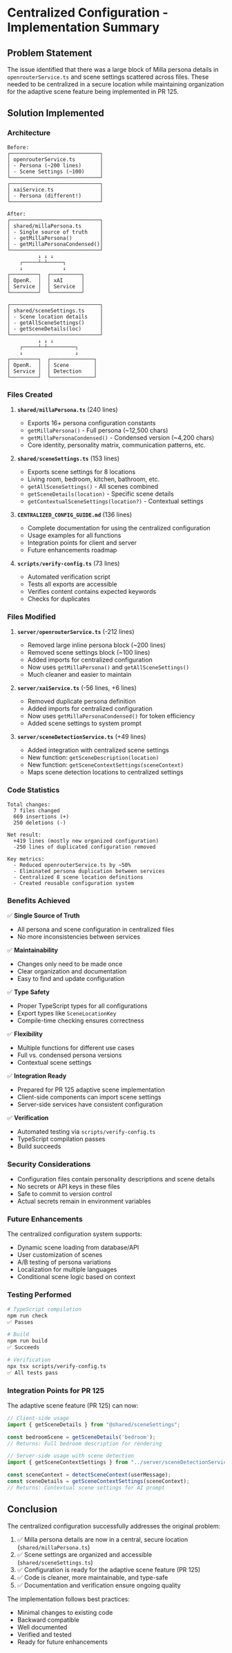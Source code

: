 # Centralized Configuration - Implementation Summary

## Problem Statement
The issue identified that there was a large block of Milla persona details in `openrouterService.ts` and scene settings scattered across files. These needed to be centralized in a secure location while maintaining organization for the adaptive scene feature being implemented in PR 125.

## Solution Implemented

### Architecture
```
Before:
┌─────────────────────────────┐
│ openrouterService.ts        │
│ - Persona (~200 lines)      │
│ - Scene Settings (~100)     │
└─────────────────────────────┘
┌─────────────────────────────┐
│ xaiService.ts               │
│ - Persona (different!)      │
└─────────────────────────────┘

After:
┌─────────────────────────────┐
│ shared/millaPersona.ts      │
│ - Single source of truth    │
│ - getMillaPersona()         │
│ - getMillaPersonaCondensed()│
└─────────────────────────────┘
          ↓ ↓ ↓
    ┌─────┴─┴─────┐
    ↓             ↓
┌─────────┐  ┌──────────┐
│ OpenR.  │  │ xAI      │
│ Service │  │ Service  │
└─────────┘  └──────────┘

┌─────────────────────────────┐
│ shared/sceneSettings.ts     │
│ - Scene location details    │
│ - getAllSceneSettings()     │
│ - getSceneDetails(loc)      │
└─────────────────────────────┘
          ↓ ↓ ↓
    ┌─────┴─┴─────────┐
    ↓                 ↓
┌─────────┐  ┌──────────────┐
│ OpenR.  │  │ Scene        │
│ Service │  │ Detection    │
└─────────┘  └──────────────┘
```

### Files Created

1. **`shared/millaPersona.ts`** (240 lines)
   - Exports 16+ persona configuration constants
   - `getMillaPersona()` - Full persona (~12,500 chars)
   - `getMillaPersonaCondensed()` - Condensed version (~4,200 chars)
   - Core identity, personality matrix, communication patterns, etc.

2. **`shared/sceneSettings.ts`** (153 lines)
   - Exports scene settings for 8 locations
   - Living room, bedroom, kitchen, bathroom, etc.
   - `getAllSceneSettings()` - All scenes combined
   - `getSceneDetails(location)` - Specific scene details
   - `getContextualSceneSettings(location?)` - Contextual settings

3. **`CENTRALIZED_CONFIG_GUIDE.md`** (136 lines)
   - Complete documentation for using the centralized configuration
   - Usage examples for all functions
   - Integration points for client and server
   - Future enhancements roadmap

4. **`scripts/verify-config.ts`** (73 lines)
   - Automated verification script
   - Tests all exports are accessible
   - Verifies content contains expected keywords
   - Checks for duplicates

### Files Modified

1. **`server/openrouterService.ts`** (-212 lines)
   - Removed large inline persona block (~200 lines)
   - Removed scene settings block (~100 lines)
   - Added imports for centralized configuration
   - Now uses `getMillaPersona()` and `getAllSceneSettings()`
   - Much cleaner and easier to maintain

2. **`server/xaiService.ts`** (-56 lines, +6 lines)
   - Removed duplicate persona definition
   - Added imports for centralized configuration
   - Now uses `getMillaPersonaCondensed()` for token efficiency
   - Added scene settings to system prompt

3. **`server/sceneDetectionService.ts`** (+49 lines)
   - Added integration with centralized scene settings
   - New function: `getSceneDescription(location)`
   - New function: `getSceneContextSettings(sceneContext)`
   - Maps scene detection locations to centralized settings

### Code Statistics

```
Total changes:
  7 files changed
  669 insertions (+)
  250 deletions (-)
  
Net result:
  +419 lines (mostly new organized configuration)
  -250 lines of duplicated configuration removed
  
Key metrics:
  - Reduced openrouterService.ts by ~50%
  - Eliminated persona duplication between services
  - Centralized 8 scene location definitions
  - Created reusable configuration system
```

### Benefits Achieved

✅ **Single Source of Truth**
- All persona and scene configuration in centralized files
- No more inconsistencies between services

✅ **Maintainability**
- Changes only need to be made once
- Clear organization and documentation
- Easy to find and update configuration

✅ **Type Safety**
- Proper TypeScript types for all configurations
- Export types like `SceneLocationKey`
- Compile-time checking ensures correctness

✅ **Flexibility**
- Multiple functions for different use cases
- Full vs. condensed persona versions
- Contextual scene settings

✅ **Integration Ready**
- Prepared for PR 125 adaptive scene implementation
- Client-side components can import scene settings
- Server-side services have consistent configuration

✅ **Verification**
- Automated testing via `scripts/verify-config.ts`
- TypeScript compilation passes
- Build succeeds

### Security Considerations

- Configuration files contain personality descriptions and scene details
- No secrets or API keys in these files
- Safe to commit to version control
- Actual secrets remain in environment variables

### Future Enhancements

The centralized configuration system supports:
- Dynamic scene loading from database/API
- User customization of scenes
- A/B testing of persona variations
- Localization for multiple languages
- Conditional scene logic based on context

### Testing Performed

```bash
# TypeScript compilation
npm run check
✅ Passes

# Build
npm run build
✅ Succeeds

# Verification
npx tsx scripts/verify-config.ts
✅ All tests pass
```

### Integration Points for PR 125

The adaptive scene feature (PR 125) can now:

```typescript
// Client-side usage
import { getSceneDetails } from "@shared/sceneSettings";

const bedroomScene = getSceneDetails('bedroom');
// Returns: Full bedroom description for rendering
```

```typescript
// Server-side usage with scene detection
import { getSceneContextSettings } from "../server/sceneDetectionService";

const sceneContext = detectSceneContext(userMessage);
const sceneDetails = getSceneContextSettings(sceneContext);
// Returns: Contextual scene settings for AI prompt
```

## Conclusion

The centralized configuration successfully addresses the original problem:

1. ✅ Milla persona details are now in a central, secure location (`shared/millaPersona.ts`)
2. ✅ Scene settings are organized and accessible (`shared/sceneSettings.ts`)
3. ✅ Configuration is ready for the adaptive scene feature (PR 125)
4. ✅ Code is cleaner, more maintainable, and type-safe
5. ✅ Documentation and verification ensure ongoing quality

The implementation follows best practices:
- Minimal changes to existing code
- Backward compatible
- Well documented
- Verified and tested
- Ready for future enhancements
